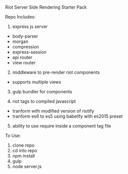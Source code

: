 Riot Server Side Rendering Starter Pack

Repo Includes:

1. express js server
  - body-parser
  - morgan
  - compression
  - express-session
  - api router
  - view router

  
2. middleware to pre-render riot components 
  - supports multiple views
  
3. gulp bundler for components 

4. riot tags to compiled javascript 
  - tranform with modified version of riotify
  - tranform es6 to es5 using babelify with es2015 preset
  
5. ability to use require inside a component tag file

To Use: 

1. clone repo
2. cd into repo
3. npm install
4. gulp
5. node server.js
